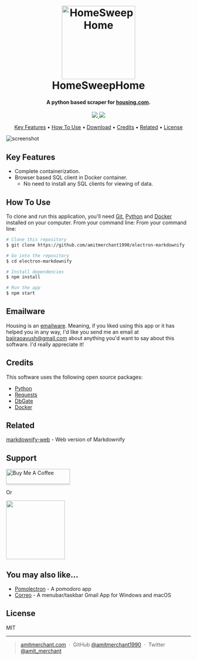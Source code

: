
<h1 align="center">
  <br>
  <a href="https://github.com/JohnnyDoer/Housing"><img src="https://raw.githubusercontent.com/JohnnyDoer/HomeSweepHome/master/app/logo.png" alt="HomeSweepHome" width="200"></a>
  <br>
  HomeSweepHome
  <br>
</h1>

<h4 align="center">A python based scraper for <a href="http://housing.com" target="_blank">housing.com</a>.</h4>

<p align="center">
  <!-- <a href="https://gitter.im/amitmerchant1990/electron-markdownify"><img src="https://badges.gitter.im/amitmerchant1990/electron-markdownify.svg"></a> -->
  <a href="https://saythanks.io/to/bullredeyes@gmail.com">
      <img src="https://img.shields.io/badge/SayThanks.io-%E2%98%BC-1EAEDB.svg">
  </a>
  <a href="https://www.paypal.me/AmitMerchant">
    <img src="https://img.shields.io/badge/$-donate-ff69b4.svg?maxAge=2592000&amp;style=flat">
  </a>
</p>

<p align="center">
  <a href="#key-features">Key Features</a> •
  <a href="#how-to-use">How To Use</a> •
  <a href="#download">Download</a> •
  <a href="#credits">Credits</a> •
  <a href="#related">Related</a> •
  <a href="#license">License</a>
</p>

![screenshot](https://raw.githubusercontent.com/JohnnyDoer/HomeSweepHome/master/app/demo.gif)

## Key Features

* Complete containerization.
* Browser based SQL client in Docker container.
  - No need to install any SQL clients for viewing of data.

## How To Use

To clone and run this application, you'll need [Git](https://git-scm.com), [Python](https://www.python.org/downloads/) and [Docker](https://docs.docker.com/engine/install/) installed on your computer. From your command line: From your command line:

```bash
# Clone this repository
$ git clone https://github.com/amitmerchant1990/electron-markdownify

# Go into the repository
$ cd electron-markdownify

# Install dependencies
$ npm install

# Run the app
$ npm start
```


## Emailware

Housing is an [emailware](https://en.wiktionary.org/wiki/emailware). Meaning, if you liked using this app or it has helped you in any way, I'd like you send me an email at <bajiraoayush@gmail.com> about anything you'd want to say about this software. I'd really appreciate it!

## Credits

This software uses the following open source packages:

- [Python](https://www.python.org/)
- [Requests](https://github.com/psf/requests)
- [DbGate](https://dbgate.org/)
- [Docker](https://www.docker.com/)


## Related

[markdownify-web](https://github.com/amitmerchant1990/markdownify-web) - Web version of Markdownify

## Support

<a href="https://www.buymeacoffee.com/5Zn8Xh3l9" target="_blank"><img src="https://www.buymeacoffee.com/assets/img/custom_images/purple_img.png" alt="Buy Me A Coffee" style="height: 41px !important;width: 174px !important;box-shadow: 0px 3px 2px 0px rgba(190, 190, 190, 0.5) !important;-webkit-box-shadow: 0px 3px 2px 0px rgba(190, 190, 190, 0.5) !important;" ></a>

<p>Or</p> 

<a href="https://www.patreon.com/amitmerchant">
	<img src="https://c5.patreon.com/external/logo/become_a_patron_button@2x.png" width="160">
</a>

## You may also like...

- [Pomolectron](https://github.com/amitmerchant1990/pomolectron) - A pomodoro app
- [Correo](https://github.com/amitmerchant1990/correo) - A menubar/taskbar Gmail App for Windows and macOS

## License

MIT

---

> [amitmerchant.com](https://www.amitmerchant.com) &nbsp;&middot;&nbsp;
> GitHub [@amitmerchant1990](https://github.com/amitmerchant1990) &nbsp;&middot;&nbsp;
> Twitter [@amit_merchant](https://twitter.com/amit_merchant)

